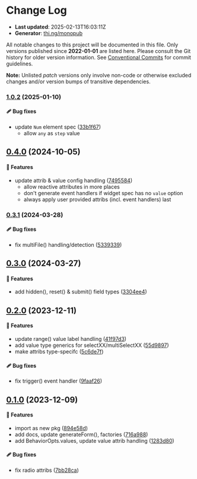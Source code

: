 # Change Log

- **Last updated**: 2025-02-13T16:03:11Z
- **Generator**: [thi.ng/monopub](https://thi.ng/monopub)

All notable changes to this project will be documented in this file.
Only versions published since **2022-01-01** are listed here.
Please consult the Git history for older version information.
See [Conventional Commits](https://conventionalcommits.org/) for commit guidelines.

**Note:** Unlisted _patch_ versions only involve non-code or otherwise excluded changes
and/or version bumps of transitive dependencies.

### [1.0.2](https://github.com/thi-ng/umbrella/tree/@thi.ng/rdom-forms@1.0.2) (2025-01-10)

#### 🩹 Bug fixes

- update `Num` element spec ([33b1f67](https://github.com/thi-ng/umbrella/commit/33b1f67))
  - allow `any` as `step` value

## [0.4.0](https://github.com/thi-ng/umbrella/tree/@thi.ng/rdom-forms@0.4.0) (2024-10-05)

#### 🚀 Features

- update attrib & value config handling ([7495584](https://github.com/thi-ng/umbrella/commit/7495584))
  - allow reactive attributes in more places
  - don't generate event handlers if widget spec has no `value` option
  - always apply user provided attribs (incl. event handlers) last

### [0.3.1](https://github.com/thi-ng/umbrella/tree/@thi.ng/rdom-forms@0.3.1) (2024-03-28)

#### 🩹 Bug fixes

- fix multiFile() handling/detection ([5339339](https://github.com/thi-ng/umbrella/commit/5339339))

## [0.3.0](https://github.com/thi-ng/umbrella/tree/@thi.ng/rdom-forms@0.3.0) (2024-03-27)

#### 🚀 Features

- add hidden(), reset() & submit() field types ([3304ee4](https://github.com/thi-ng/umbrella/commit/3304ee4))

## [0.2.0](https://github.com/thi-ng/umbrella/tree/@thi.ng/rdom-forms@0.2.0) (2023-12-11)

#### 🚀 Features

- update range() value label handling ([41f97d3](https://github.com/thi-ng/umbrella/commit/41f97d3))
- add value type generics for selectXX/multiSelectXX ([55d9897](https://github.com/thi-ng/umbrella/commit/55d9897))
- make attribs type-specifc ([5c6de7f](https://github.com/thi-ng/umbrella/commit/5c6de7f))

#### 🩹 Bug fixes

- fix trigger() event handler ([9faaf26](https://github.com/thi-ng/umbrella/commit/9faaf26))

## [0.1.0](https://github.com/thi-ng/umbrella/tree/@thi.ng/rdom-forms@0.1.0) (2023-12-09)

#### 🚀 Features

- import as new pkg ([894e58d](https://github.com/thi-ng/umbrella/commit/894e58d))
- add docs, update generateForm(), factories ([716a988](https://github.com/thi-ng/umbrella/commit/716a988))
- add BehaviorOpts.values, update value attrib handling ([1283d80](https://github.com/thi-ng/umbrella/commit/1283d80))

#### 🩹 Bug fixes

- fix radio attribs ([7bb28ca](https://github.com/thi-ng/umbrella/commit/7bb28ca))
